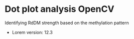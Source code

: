 # Dot plot analysis OpenCV
Identifying RdDM strength based on the methylation pattern 
* Lorem version: 12.3

